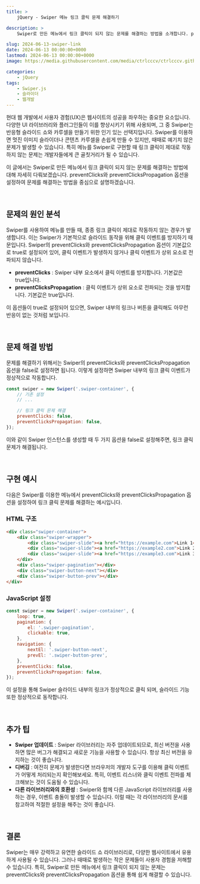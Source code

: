 ```yaml
---
title: >  
    jQuery - Swiper 메뉴 링크 클릭 문제 해결하기

description: >  
    Swiper로 만든 메뉴에서 링크 클릭이 되지 않는 문제를 해결하는 방법을 소개합니다. preventClicks와 preventClicksPropagation 옵션을 설정해 문제를 해결하고, 실제 구현 예시와 추가 팁을 제공합니다.

slug: 2024-06-13-swiper-link
date: 2024-06-13 00:00:00+0000
lastmod: 2024-06-13 00:00:00+0000
image: https://media.githubusercontent.com/media/ctrlcccv/ctrlcccv.github.io/master/assets/img/post/2024-06-13-swiper-link.webp

categories:
    - jQuery
tags:
    - Swiper.js
    - 슬라이더
    - 웹개발
---
```


현대 웹 개발에서 사용자 경험(UX)은 웹사이트의 성공을 좌우하는 중요한 요소입니다. 다양한 UI 라이브러리와 플러그인들이 이를 향상시키기 위해 사용되며, 그 중 Swiper는 반응형 슬라이드 쇼와 카루셀을 만들기 위한 인기 있는 선택지입니다. Swiper를 이용하면 멋진 이미지 슬라이더나 콘텐츠 카루셀을 손쉽게 만들 수 있지만, 때때로 예기치 않은 문제가 발생할 수 있습니다. 특히 메뉴를 Swiper로 구현할 때 링크 클릭이 제대로 작동하지 않는 문제는 개발자들에게 큰 골칫거리가 될 수 있습니다.  

이 글에서는 Swiper로 만든 메뉴에서 링크 클릭이 되지 않는 문제를 해결하는 방법에 대해 자세히 다뤄보겠습니다. preventClicks와 preventClicksPropagation 옵션을 설정하여 문제를 해결하는 방법을 중심으로 설명하겠습니다.  


<div class="ads_wrap">
<ins class="adsbygoogle"
     style="display:block; text-align:center;"
     data-ad-layout="in-article"
     data-ad-format="fluid"
     data-ad-client="ca-pub-8535540836842352"
     data-ad-slot="2974559225"></ins>
<script>
     (adsbygoogle = window.adsbygoogle || []).push({});
</script>
</div>

<br>

## 문제의 원인 분석
Swiper를 사용하여 메뉴를 만들 때, 종종 링크 클릭이 제대로 작동하지 않는 경우가 발생합니다. 이는 Swiper가 기본적으로 슬라이드 동작을 위해 클릭 이벤트를 방지하기 때문입니다. Swiper의 preventClicks와 preventClicksPropagation 옵션이 기본값으로 true로 설정되어 있어, 클릭 이벤트가 발생하지 않거나 클릭 이벤트가 상위 요소로 전파되지 않습니다.  

- **preventClicks** : Swiper 내부 요소에서 클릭 이벤트를 방지합니다. 기본값은 true입니다.
- **preventClicksPropagation** : 클릭 이벤트가 상위 요소로 전파되는 것을 방지합니다. 기본값은 true입니다.

이 옵션들이 true로 설정되어 있으면, Swiper 내부의 링크나 버튼을 클릭해도 아무런 반응이 없는 것처럼 보입니다.  

<br>

## 문제 해결 방법

문제를 해결하기 위해서는 Swiper의 preventClicks와 preventClicksPropagation 옵션을 false로 설정하면 됩니다. 이렇게 설정하면 Swiper 내부의 링크 클릭 이벤트가 정상적으로 작동합니다.

```javascript
const swiper = new Swiper('.swiper-container', {
    // 기존 설정
    // ...

    // 링크 클릭 문제 해결
    preventClicks: false,
    preventClicksPropagation: false,
});
```
이와 같이 Swiper 인스턴스를 생성할 때 두 가지 옵션을 false로 설정해주면, 링크 클릭 문제가 해결됩니다.  

<br>

## 구현 예시

다음은 Swiper를 이용한 메뉴에서 preventClicks와 preventClicksPropagation 옵션을 설정하여 링크 클릭 문제를 해결하는 예시입니다.


<div class="ads_wrap">
<ins class="adsbygoogle"
     style="display:block; text-align:center;"
     data-ad-layout="in-article"
     data-ad-format="fluid"
     data-ad-client="ca-pub-8535540836842352"
     data-ad-slot="2974559225"></ins>
<script>
     (adsbygoogle = window.adsbygoogle || []).push({});
</script>
</div>

### HTML 구조

```html
<div class="swiper-container">
    <div class="swiper-wrapper">
        <div class="swiper-slide"><a href="https://example.com">Link 1</a></div>
        <div class="swiper-slide"><a href="https://example2.com">Link 2</a></div>
        <div class="swiper-slide"><a href="https://example3.com">Link 3</a></div>
    </div>
    <div class="swiper-pagination"></div>
    <div class="swiper-button-next"></div>
    <div class="swiper-button-prev"></div>
</div>
```

### JavaScript 설정

```javascript
const swiper = new Swiper('.swiper-container', {
    loop: true,
    pagination: {
        el: '.swiper-pagination',
        clickable: true,
    },
    navigation: {
        nextEl: '.swiper-button-next',
        prevEl: '.swiper-button-prev',
    },
    preventClicks: false,
    preventClicksPropagation: false,
});
```

이 설정을 통해 Swiper 슬라이드 내부의 링크가 정상적으로 클릭 되며, 슬라이드 기능 또한 정상적으로 동작합니다.  

<br>

## 추가 팁

- **Swiper 업데이트** : Swiper 라이브러리는 자주 업데이트되므로, 최신 버전을 사용하면 많은 버그가 해결되고 새로운 기능을 사용할 수 있습니다. 항상 최신 버전을 유지하는 것이 좋습니다.
- **디버깅** : 여전히 문제가 발생한다면 브라우저의 개발자 도구를 이용해 클릭 이벤트가 어떻게 처리되는지 확인해보세요. 특히, 이벤트 리스너와 클릭 이벤트 전파를 체크해보는 것이 도움될 수 있습니다.
- **다른 라이브러리와의 호환성** : Swiper와 함께 다른 JavaScript 라이브러리를 사용하는 경우, 이벤트 충돌이 발생할 수 있습니다. 이럴 때는 각 라이브러리의 문서를 참고하여 적절한 설정을 해주는 것이 좋습니다.  

<br>

## 결론

Swiper는 매우 강력하고 유연한 슬라이드 쇼 라이브러리로, 다양한 웹사이트에서 유용하게 사용될 수 있습니다. 그러나 때때로 발생하는 작은 문제들이 사용자 경험을 저해할 수 있습니다. 특히, Swiper로 만든 메뉴에서 링크 클릭이 되지 않는 문제는 preventClicks와 preventClicksPropagation 옵션을 통해 쉽게 해결할 수 있습니다.  
